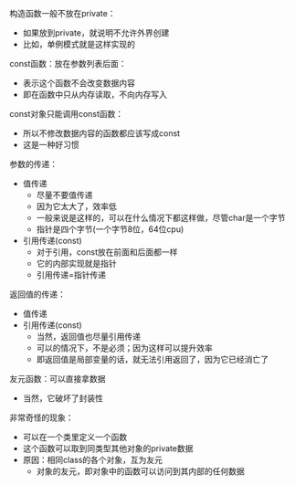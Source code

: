 构造函数一般不放在private：
- 如果放到private，就说明不允许外界创建
- 比如，单例模式就是这样实现的

const函数：放在参数列表后面：
- 表示这个函数不会改变数据内容
- 即在函数中只从内存读取，不向内存写入

const对象只能调用const函数：
- 所以不修改数据内容的函数都应该写成const
- 这是一种好习惯

参数的传递：
- 值传递
	- 尽量不要值传递
	- 因为它太大了，效率低
	- 一般来说是这样的，可以在什么情况下都这样做，尽管char是一个字节
	- 指针是四个字节(一个字节8位，64位cpu)
- 引用传递(const)
	- 对于引用，const放在前面和后面都一样
	- 它的内部实现就是指针
	- 引用传递=指针传递

返回值的传递：
- 值传递
- 引用传递(const)
	- 当然，返回值也尽量引用传递
	- 可以的情况下，不是必须；因为这样可以提升效率
	- 即返回值是局部变量的话，就无法引用返回了，因为它已经消亡了

友元函数：可以直接拿数据
- 当然，它破坏了封装性

非常奇怪的现象：
- 可以在一个类里定义一个函数
- 这个函数可以取到同类型其他对象的private数据
- 原因：相同class的各个对象，互为友元
	- 对象的友元，即对象中的函数可以访问到其内部的任何数据